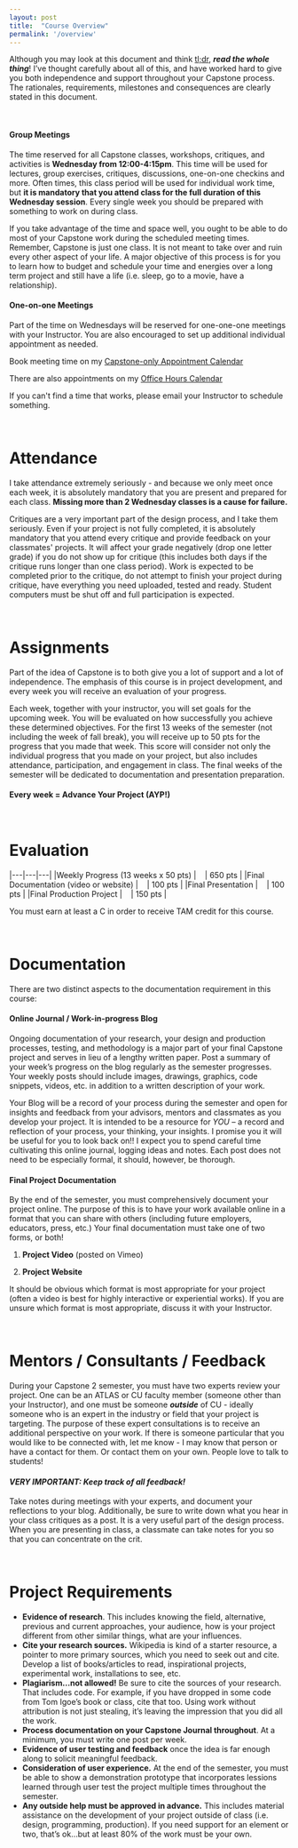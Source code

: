 ```yaml
---
layout: post
title:  "Course Overview"
permalink: '/overview'
---
```


Although you may look at this document and think [tl;dr](), ***read the whole thing***! I’ve thought carefully about  all of this, and have worked hard to give you both independence and support throughout your Capstone process. The rationales, requirements, milestones and consequences are clearly stated in this document.

<br>

#### Group Meetings
The time reserved for all Capstone classes, workshops, critiques, and activities is <span class="underlined">**Wednesday from 12:00-4:15pm**</span>. This time will be used for lectures, group exercises, critiques, discussions, one-on-one checkins and more. Often times, this class period will be used for individual work time, but <span class="underlined">**it is mandatory that you attend class for the full duration of this Wednesday session**</span>. Every single week you should be prepared with something to work on during class.

If you take advantage of the time and space well, you ought to be able to do most of your Capstone work during the scheduled meeting times. Remember, Capstone is just one class. It is not meant to take over and ruin every other aspect of your life. A major objective of this process is for you to learn how to budget and schedule your time and energies over a long term project and still have a life (i.e. sleep, go to a movie, have a relationship).

#### One-on-one Meetings
Part of the time on Wednesdays will be reserved for one-one-one meetings with your Instructor. You are also encouraged to set up additional individual appointment as needed.  

Book meeting time on my [Capstone-only Appointment Calendar](https://calendar.google.com/calendar/selfsched?sstoken=UUdLc0ZFRlNQWkYyfGRlZmF1bHR8M2ExNGRiNzQ3ZTk1NWE3NDQzMmFjZTZjNWQxYzRlMTA)

There are also appointments on my [Office Hours Calendar](https://calendar.google.com/calendar/selfsched?sstoken=UUZYbEdENFRMME1vfGRlZmF1bHR8NmNhMjk2MzA1MTExOTU0ZDI4N2VlNDUzMDRiOGU4Y2I)

If you can't find a time that works, please email your Instructor to schedule something.

<br>

# Attendance

I take attendance extremely seriously - and because we only meet once each week, it is absolutely mandatory that you are present and prepared for each class. **Missing more than 2 Wednesday classes is a cause for failure.**

Critiques are a very important part of the design process, and I take them seriously. Even if your project is not fully completed, it is absolutely mandatory that you attend every critique and provide feedback on your classmates' projects. It will affect your grade negatively (drop one letter grade) if you do not show up for critique (this includes both days if the critique runs longer than one class period). Work is expected to be completed prior to the critique, do not attempt to finish your project during critique, have everything you need uploaded, tested and ready. Student computers must be shut off and full participation is expected.

<br>

<!-- # Progress & Major Milestones

Although your Capstone project is mostly self-directed, there will be weekly assignments and mandatory milestones to be met. Here are the major milestones that you all have at the same time:

|---|---|---|
|  <span class="underlined">*February 9, 2017*</span> | &nbsp;&nbsp;|Project Proposal / Approval  |
|  <span class="underlined">*February 22, 2017*</span> | &nbsp;&nbsp;|Project Set (no changing topics after this date…)  |
|  <span class="underlined">*March 8 & 15, 2017*</span> | &nbsp;&nbsp;|Midterm Presentation  |
|  <span class="underlined">*May 5, 2017*</span> | &nbsp;&nbsp;|Final Presentation (to faculty and guests)  |



*The major purpose of a milestone is to make sure you are on track. And they have consequences:*

+ If your proposal is not accepted, you cannot proceed until it is.

+ If the feedback at Midterm Reviews is that there is little evidence of worthy work, or progress, or an evaluation by your Advisor and the Reviewers that you will not be able to complete a substantive, acceptable thesis project–then you will be notified that you will fail. That means you will need to re-take Capstone (which would potentially postpone your graduation). Read this one again now, please!

+ If, at the Final Presentation (that is, the last class), you do not have a demonstrably accomplished project, show little progress, and in other ways do not meet the requirements of a Capstone project, you will fail and be required to re-take Capstone. Don’t get to this point: your parents may be on the plane to come celebrate with you.

Because each of you has a different project, with different internal timelines and needs, after your proposal is accepted, you will make up your own production schedule and assignments. I may make additional assignments or require additional readings for you as well. Essentially the assignment every week is **[Advance Your Project (AYP)]()**. That is, an assignment may say ‘prepare a presentation’, and you must do that, but don’t stop working on your actual project: AYP!

<br> -->

# Assignments

Part of the idea of Capstone is to both give you a lot of support and a lot of independence. The emphasis of this course is in project development, and every week you will receive an evaluation of your progress.

Each week, together with your instructor, you will set goals for the upcoming week. You will be evaluated on how successfully you achieve these determined objectives. For the first 13 weeks of the semester (not including the week of fall break), you will receive up to 50 pts for the progress that you made that week. This score will consider not only the individual progress that you made on your project, but also includes attendance, participation, and engagement in class. The final weeks of the semester will be dedicated to documentation and presentation preparation.

#### Every week = Advance Your Project (AYP!)

<br>

# Evaluation

|---|---|---|
|Weekly Progress (13 weeks x 50 pts) | &nbsp;&nbsp;&nbsp;| 650 pts |
|Final Documentation (video or website) 		| &nbsp;&nbsp;&nbsp;| 100 pts |
|Final Presentation | &nbsp;&nbsp;&nbsp;| 100 pts |
|Final Production Project | &nbsp;&nbsp;&nbsp;| 150 pts |

You must earn at least a C in order to receive TAM credit for this course.

<br>

# Documentation

There are two distinct aspects to the documentation requirement in this course:

#### Online Journal / Work-in-progress Blog

Ongoing documentation of your research, your design and production processes, testing, and methodology is a major part of your final Capstone project and serves in lieu of a lengthy written paper. Post a summary of your week’s progress on the blog regularly as the semester progresses. Your weekly posts should include images, drawings, graphics, code snippets, videos, etc. in addition to a written description of your work.

Your Blog will be a record of your process during the semester and open for insights and feedback from your advisors, mentors and classmates as you develop your project. It is intended to be a resource for *YOU* – a record and reflection of your process, your thinking, your insights. I promise you it will be useful for you to look back on!! I expect you to spend careful time cultivating this online journal, logging ideas and notes. Each post does not need to be especially formal, it should, however, be thorough.


#### Final Project Documentation

By the end of the semester, you must comprehensively document your project online. The purpose of this is to have your work available online in a format that you can share with others (including future employers, educators, press, etc.) Your final documentation must take one of two forms, or both!

1. <span class="underlined">**Project Video**</span> (posted on Vimeo)

2. <span class="underlined">**Project Website**</span>

It should be obvious which format is most appropriate for your project (often a video is best for highly interactive or experiential works). If you are unsure which format is most appropriate, discuss it with your Instructor.

<br>

# Mentors / Consultants / Feedback

During your Capstone 2 semester, you must have two experts review your project. One can be an ATLAS or CU faculty member (someone other than your Instructor), and one must be someone ***outside*** of CU - ideally someone who is an expert in the industry or field that your project is targeting. The purpose of these expert consultations is to receive an additional perspective on your work. If there is someone particular that you would like to be connected with, let me know - I may know that person or have a contact for them. Or contact them on your own. People love to talk to students!

#### *VERY IMPORTANT: Keep track of all feedback!*

Take notes during meetings with your experts, and document your reflections to your blog. Additionally, be sure to write down what you hear in your class critiques as a post. It is a very useful part of the design process. When you are presenting in class, a classmate can take notes for you so that you can concentrate on the crit.

<!-- You will get a lot of feedback during the mid-term reviews both orally and in written form. We will go over that feedback together carefully and discuss how you will (or will not) incorporate their ideas. You will post a summary of those decisions to your blog. -->

<br>

# Project Requirements

+ <span class="underlined">**Evidence of research**</span>. This includes knowing the field, alternative, previous and current approaches, your audience, how is your project different from other similar things, what are your influences.
+ <span class="underlined">**Cite your research sources.**</span> Wikipedia is kind of a starter resource, a pointer to more primary sources, which you need to seek out and cite. Develop a list of books/articles to read, inspirational projects, experimental work, installations to see, etc.
+ <span class="underlined">**Plagiarism…not allowed!**</span> Be sure to cite the sources of your research. That includes code. For example, if you have dropped in some code from Tom Igoe’s book or class, cite that too. Using work without attribution is not just stealing, it’s leaving the impression that you did all the work.
+ <span class="underlined">**Process documentation on your Capstone Journal throughout**</span>. At a minimum, you must write one post per week.
+ <span class="underlined">**Evidence of user testing and feedback**</span> once the idea is far enough along to solicit meaningful feedback.
+ <span class="underlined">**Consideration of user experience.**</span> At the end of the semester, you must be able to show a demonstration prototype that incorporates lessions learned through user test the project multiple times throughout the semester.
+ <span class="underlined">**Any outside help must be approved in advance.**</span> This includes material assistance on the development of your project outside of class (i.e. design, programming, production). If you need support for an element or two, that’s ok…but at least 80% of the work must be your own.


<br>
<br>
